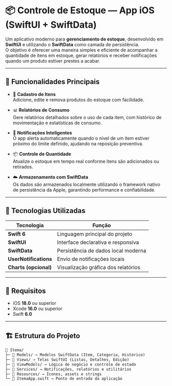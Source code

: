 # 📦 Controle de Estoque — App iOS (SwiftUI + SwiftData)

Um aplicativo moderno para **gerenciamento de estoque**, desenvolvido em **SwiftUI** e utilizando o **SwiftData** como camada de persistência.  
O objetivo é oferecer uma maneira simples e eficiente de acompanhar a quantidade de itens em estoque, gerar relatórios e receber notificações quando um produto estiver prestes a acabar.

---

## 🚀 Funcionalidades Principais

- 🧾 **Cadastro de Itens**  
  Adicione, edite e remova produtos do estoque com facilidade.

- 📊 **Relatórios de Consumo**  
  Gere relatórios detalhados sobre o uso de cada item, com histórico de movimentação e estatísticas de consumo.

- 🔔 **Notificações Inteligentes**  
  O app alerta automaticamente quando o nível de um item estiver próximo do limite definido, ajudando na reposição preventiva.

- 📦 **Controle de Quantidade**  
  Atualize o estoque em tempo real conforme itens são adicionados ou retirados.

- ☁️ **Armazenamento com SwiftData**  
  Os dados são armazenados localmente utilizando o framework nativo de persistência da Apple, garantindo performance e confiabilidade.

---

## 🧠 Tecnologias Utilizadas

| Tecnologia | Função |
|-------------|--------|
| **Swift 6** | Linguagem principal do projeto |
| **SwiftUI** | Interface declarativa e responsiva |
| **SwiftData** | Persistência de dados local moderna |
| **UserNotifications** | Envio de notificações locais |
| **Charts (opcional)** | Visualização gráfica dos relatórios |

---

## 📱 Requisitos

- iOS **18.0** ou superior  
- Xcode **16.0** ou superior  
- Swift **6.0**

---

## 🏗️ Estrutura do Projeto
```md
📂 Itema/
├─ 📁 Models/ → Modelos SwiftData (Item, Categoria, Histórico)
├─ 📁 Views/ → Telas SwiftUI (Listas, Detalhes, Edição)
├─ 📁 ViewModels/ → Lógica de negócio e controle de estado
├─ 📁 Services/ → Notificações, relatórios e utilitários
├─ 📁 Resources/ → Ícones, assets e strings
└─ 📄 ItemaApp.swift → Ponto de entrada da aplicação
```
